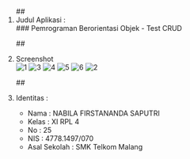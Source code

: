 <ol>
##<li> Judul Aplikasi : </li>
### Pemrograman Berorientasi Objek - Test CRUD
 
##<li> Screenshot </li>
![1](https://cloud.githubusercontent.com/assets/22027035/23455146/2e6e5bac-fea1-11e6-8bd6-12abf00f66d6.JPG)
![3](https://cloud.githubusercontent.com/assets/22027035/23455143/2e64d7f8-fea1-11e6-9f68-70003182a84b.JPG)
![4](https://cloud.githubusercontent.com/assets/22027035/23455145/2e6a9f8a-fea1-11e6-8e19-1e7f33272c29.JPG)
![5](https://cloud.githubusercontent.com/assets/22027035/23455148/2e73d226-fea1-11e6-961f-b3bea3e8f4e2.JPG)
![6](https://cloud.githubusercontent.com/assets/22027035/23455144/2e69cc90-fea1-11e6-9498-b88fe9f31db5.JPG)
![2](https://cloud.githubusercontent.com/assets/22027035/23455147/2e702590-fea1-11e6-8ea7-f1f4cbc6e123.JPG)


##<li> Identitas : </li>

<ul>
<li> Nama : NABILA FIRSTANANDA SAPUTRI </li>
<li> Kelas : XI RPL 4 </li>
<li> No : 25 </li>
<li> NIS : 4778.1497/070 </li>
<li> Asal Sekolah : SMK Telkom Malang </li>
</ul>
